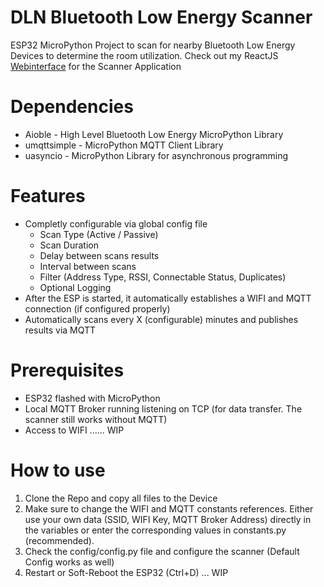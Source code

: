 # DLN Bluetooth Low Energy Scanner
ESP32 MicroPython Project to scan for nearby Bluetooth Low Energy Devices to determine the room utilization. Check out my ReactJS [Webinterface](https://github.com/jutnhbr/dln-ble-scanner-webinterface) for the Scanner Application

# Dependencies
- Aioble - High Level Bluetooth Low Energy MicroPython Library
- umqttsimple - MicroPython MQTT Client Library
- uasyncio - MicroPython Library for asynchronous programming  

# Features
- Completly configurable via global config file
    - Scan Type (Active / Passive)
    - Scan Duration
    - Delay between scans results
    - Interval between scans
    - Filter (Address Type, RSSI, Connectable Status, Duplicates)
    - Optional Logging
- After the ESP is started, it automatically establishes a WIFI and MQTT connection (if configured properly)  
- Automatically scans every X (configurable) minutes and publishes results via MQTT 

# Prerequisites
- ESP32 flashed with MicroPython
- Local MQTT Broker running listening on TCP (for data transfer. The scanner still works without MQTT)
- Access to WIFI
...... WIP

# How to use
1. Clone the Repo and copy all files to the Device
2. Make sure to change the WIFI and MQTT constants references. Either use your own data (SSID, WIFI Key, MQTT Broker Address) directly in the variables or enter the corresponding values in constants.py (recommended).
3. Check the config/config.py file and configure the scanner (Default Config works as well)
4. Restart or Soft-Reboot the ESP32 (Ctrl+D)
... WIP


